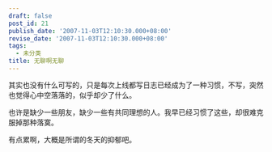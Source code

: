```yaml
---
draft: false
post_id: 21
publish_date: '2007-11-03T12:10:30.000+08:00'
revise_date: '2007-11-03T12:10:30.000+08:00'
tags:
  - 未分类
title: 无聊啊无聊
---
```


其实也没有什么可写的，只是每次上线都写日志已经成为了一种习惯，不写，突然也觉得心中空落落的，似乎却少了什么。

也许是缺少一些朋友，缺少一些有共同理想的人。我早已经习惯了这些，却很难克服掉那种落寞。

有点累啊，大概是所谓的冬天的抑郁吧。
